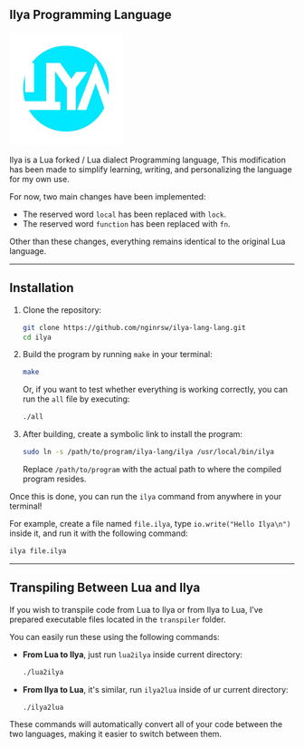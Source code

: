 ## Ilya Programming Language

<img src="img/ilya.png" alt="Ilya" width="200"/>

Ilya is a Lua forked / Lua dialect Programming language, This modification has
been made to simplify learning, writing, and personalizing the language for my
own use.

For now, two main changes have been implemented:

- The reserved word `local` has been replaced with `lock`.
- The reserved word `function` has been replaced with `fn`.

Other than these changes, everything remains identical to the original Lua
language.

---

## Installation

1. Clone the repository:
   ```bash
   git clone https://github.com/nginrsw/ilya-lang-lang.git
   cd ilya
   ```

2. Build the program by running `make` in your terminal:
   ```bash
   make
   ```

   Or, if you want to test whether everything is working correctly, you can run
   the `all` file by executing:
   ```bash
   ./all
   ```

3. After building, create a symbolic link to install the program:
   ```bash
   sudo ln -s /path/to/program/ilya-lang/ilya /usr/local/bin/ilya
   ```

   Replace `/path/to/program` with the actual path to where the compiled program
   resides.

Once this is done, you can run the `ilya` command from anywhere in your
terminal!

For example, create a file named `file.ilya`, type `io.write("Hello Ilya\n")`
inside it, and run it with the following command:

```bash
ilya file.ilya
```

---

## Transpiling Between Lua and Ilya

If you wish to transpile code from Lua to Ilya or from Ilya to Lua, I’ve
prepared executable files located in the `transpiler` folder.

You can easily run these using the following commands:

- **From Lua to Ilya**, just run `lua2ilya` inside current directory:
  ```bash
  ./lua2ilya
  ```

- **From Ilya to Lua**, it's similar, run `ilya2lua` inside of ur current
  directory:
  ```bash
  ./ilya2lua
  ```

These commands will automatically convert all of your code between the two
languages, making it easier to switch between them.
